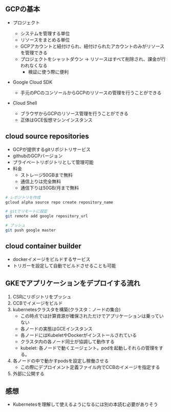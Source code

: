 ## GCPの基本
- プロジェクト
  - システムを管理する単位
  - リソースをまとめる単位
  - GCPアカウントと紐付けられ、紐付けられたアカウントのみがリソースを管理できる
  - プロジェクトをシャットダウン -> リソースはすべて削除され、課金が行われなくなる
    - 検証に使う際に便利

- Google Cloud SDK
  - 手元のPCのコンソールからGCPのリソースの管理を行うことができる

- Cloud Shell
  - ブラウザからGCPのリソース管理を行うことができる
  - 正体はGCE仮想マシンインスタンス

## cloud source repositories
- GCPが提供するgitリポジトリサービス
- githubのGCPバージョン
- プライベートリポジトリとして管理可能
- 料金
  - ストレージ50GBまで無料
  - 通信上りは完全無料
  - 通信下りは50GB/月まで無料

```sh
# レポジトリを作成
gcloud alpha source repo create repository_name

# gitでリモートに設定
git remote add google repository_url

# プッシュ
git push google master
```

## cloud container builder
- dockerイメージをビルドするサービス
- トリガーを設定して自動でビルドさせることも可能

## GKEでアプリケーションをデプロイする流れ
1. CSRにリポジトリをプッシュ
1. CCBでイメージをビルド
1. kubernetesクラスタを構築(クラスタ：ノードの集合)
    - この時点では計算資源が確保されただけでアプリケーションは乗っていない
    - 各ノードの実態はGCEインスタンス
    - 各ノードにはKubeletやDockerがインストールされている
    - クラスタ内の各ノード同士が協調して動作する
    - kubelet: 各ノードで動くエージェント。podを起動しそれらの管理をする。
1. 各ノードの中で動かすpodsを設定し稼働させる
    - この際にデプロイメント定義ファイル内でCCBのイメージを指定する
1. 外部に公開する

## 感想
- Kubernetesを理解して使えるようになるには別の本読む必要がありそう